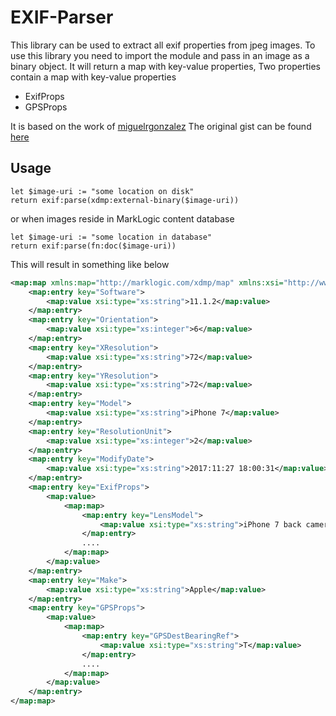 # EXIF-Parser

This library can be used to extract all exif properties from jpeg images.
To use this library you need to import the module and pass in an image as a binary object.
It will return a map with key-value properties, Two properties contain a map with key-value properties

* ExifProps
* GPSProps

It is based on the work of [miguelrgonzalez](https://github.com/miguelrgonzalez)
The original gist can be found [here](https://gist.github.com/miguelrgonzalez/d8daf7e3840f20b8dcee)

## Usage

```xquery
let $image-uri := "some location on disk"
return exif:parse(xdmp:external-binary($image-uri))
```
or when images reside in MarkLogic content database
```xquery
let $image-uri := "some location in database"
return exif:parse(fn:doc($image-uri))
```

This will result in something like below

```xml
<map:map xmlns:map="http://marklogic.com/xdmp/map" xmlns:xsi="http://www.w3.org/2001/XMLSchema-instance" xmlns:xs="http://www.w3.org/2001/XMLSchema">
	<map:entry key="Software">
		<map:value xsi:type="xs:string">11.1.2</map:value>
	</map:entry>
	<map:entry key="Orientation">
		<map:value xsi:type="xs:integer">6</map:value>
	</map:entry>
	<map:entry key="XResolution">
		<map:value xsi:type="xs:string">72</map:value>
	</map:entry>
	<map:entry key="YResolution">
		<map:value xsi:type="xs:string">72</map:value>
	</map:entry>
	<map:entry key="Model">
		<map:value xsi:type="xs:string">iPhone 7</map:value>
	</map:entry>
	<map:entry key="ResolutionUnit">
		<map:value xsi:type="xs:integer">2</map:value>
	</map:entry>
	<map:entry key="ModifyDate">
		<map:value xsi:type="xs:string">2017:11:27 18:00:31</map:value>
	</map:entry>
	<map:entry key="ExifProps">
		<map:value>
			<map:map>
				<map:entry key="LensModel">
					<map:value xsi:type="xs:string">iPhone 7 back camera 3.99mm f/1.8</map:value>
				</map:entry>
				....
			</map:map>
		</map:value>
	</map:entry>
	<map:entry key="Make">
		<map:value xsi:type="xs:string">Apple</map:value>
	</map:entry>
	<map:entry key="GPSProps">
		<map:value>
			<map:map>
				<map:entry key="GPSDestBearingRef">
					<map:value xsi:type="xs:string">T</map:value>
				</map:entry>
				....
			</map:map>
		</map:value>
	</map:entry>
</map:map>
```